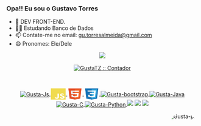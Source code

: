 ### Opa!! Eu sou o Gustavo Torres

- 🔭 DEV FRONT-END.
- 👨‍🎓 Estudando Banco de Dados
- 📫 Contate-me no email: gu.torresalmeida@gmail.com
- 😄 Pronomes: Ele/Dele

<div align="center">


  <a href="https://github.com/GustaTZ">
   <!--<img height="180em" src="https://github-readme-stats.vercel.app/api?username=GustaTZ&show_icons=true&theme=dark&include_all_commits=true&count_private=true"/> -->  
    <img height="180em" src="https://github-readme-stats.vercel.app/api/top-langs/?username=GustaTZ&langs_count=8&count_private=false&layout=compact&theme=dracula&hide_border=true&bg_color=0D1117"/>
</div>
<p align="center"><img src="https://profile-counter.glitch.me/{GustaTZ}/count.svg" alt="GustaTZ :: Contador" /></p>


<div style="display: inline_block" ><br>
  <p align="center"><img align="center" alt="Gusta-Js" height="30" width="40" src="https://cdn.jsdelivr.net/gh/devicons/devicon/icons/git/git-original.svg">
  <img align="center" alt="Gusta-Js" height="30" width="40" src="https://raw.githubusercontent.com/devicons/devicon/master/icons/javascript/javascript-plain.svg">
  <img align="center" alt="Gusta-HTML" height="30" width="40" src="https://raw.githubusercontent.com/devicons/devicon/master/icons/html5/html5-original.svg">
  <img align="center" alt="Gusta-CSS" height="30" width="40" src="https://raw.githubusercontent.com/devicons/devicon/master/icons/css3/css3-original.svg">
  <img align="center" alt="Gusta-bootstrap" height="30" width="40" src="https://cdn.jsdelivr.net/gh/devicons/devicon/icons/bootstrap/bootstrap-original.svg">
  <img align="center" alt="Gusta-Java" height="30" width="40" src="https://cdn.jsdelivr.net/gh/devicons/devicon/icons/java/java-plain.svg">
  <img align="center" alt="Gusta-C" height="30" width="40" src="https://cdn.jsdelivr.net/gh/devicons/devicon/icons/c/c-original.svg">
  <img align="center" alt="Gusta-Python" height="30" width="40" src="https://cdn.jsdelivr.net/gh/devicons/devicon/icons/python/python-original.svg">
  <a href="https://www.instagram.com/iamgutorres/" target="_blank"><img src="https://img.shields.io/badge/-Instagram-%23E4405F?style=for-the-badge&logo=instagram&logoColor=white" target="_blank"></a>
  <a href = "mailto:gu.torresalmeida@gmail.com"><img src="https://img.shields.io/badge/-Gmail-%23333?style=for-the-badge&logo=gmail&logoColor=white" target="_blank"></a>
  <a href="https://www.linkedin.com/in/gustavo-torres-20a159234/" target="_blank"><img src="https://img.shields.io/badge/-LinkedIn-%230077B5?style=for-the-badge&logo=linkedin&logoColor=white" target="_blank"></a>
  </p>
</div>
          

<img align="right" alt="Gusta-pic" height="150" style="border-radius:50px;" src="https://cdn.discordapp.com/attachments/899845555730120735/986332188901519400/download20220602151135.png">


